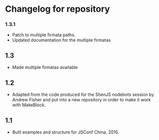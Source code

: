 # Changelog for repository

### 1.3.1

* Patch to multiple firmata paths.
* Updated documentation for the multiple firmatas

## 1.3

* Made multiple firmatas available

## 1.2

* Adapted from the code produced for the ShenJS nodebots session by Andrew Fisher
and put into a new repository in order to make it work with MakeBlock.

## 1.1

* Built examples and structure for JSConf China, 2015.
